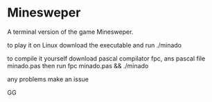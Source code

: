 # Minesweper
A terminal version of the game Minesweper.


to play it on Linux download the executable and run ./minado


to compile it yourself download pascal compilator fpc, ans pascal file minado.pas then run fpc minado.pas && ./minado


any problems make an issue 

GG
  
